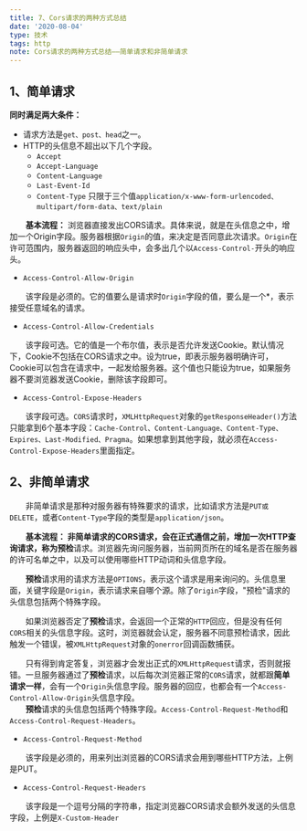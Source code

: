 ```yaml
---
title: 7、Cors请求的两种方式总结
date: '2020-08-04'
type: 技术
tags: http
note: Cors请求的两种方式总结——简单请求和非简单请求
---
```

## 1、简单请求
**同时满足两大条件：**
+ 请求方法是`get、post、head`之一。
+ HTTP的头信息不超出以下几个字段。
    + `Accept`
    + `Accept-Language`
    + `Content-Language`
    + `Last-Event-Id`
    + `Content-Type` 只限于三个值`application/x-www-form-urlencoded、multipart/form-data、text/plain`

&#8195;&#8195;**基本流程：** 浏览器直接发出CORS请求。具体来说，就是在头信息之中，增加一个Origin字段。服务器根据`Origin`的值，来决定是否同意此次请求。`Origin`在许可范围内，服务器返回的响应头中，会多出几个以`Access-Control-`开头的响应头。

+ `Access-Control-Allow-Origin`

&#8195;&#8195;该字段是必须的。它的值要么是请求时`Origin`字段的值，要么是一个*，表示接受任意域名的请求。

+ `Access-Control-Allow-Credentials`

&#8195;&#8195;该字段可选。它的值是一个布尔值，表示是否允许发送Cookie。默认情况下，Cookie不包括在CORS请求之中。设为true，即表示服务器明确许可，Cookie可以包含在请求中，一起发给服务器。这个值也只能设为true，如果服务器不要浏览器发送Cookie，删除该字段即可。

+ `Access-Control-Expose-Headers`

&#8195;&#8195;该字段可选。`CORS`请求时，`XMLHttpRequest`对象的`getResponseHeader()`方法只能拿到6个基本字段：`Cache-Control、Content-Language、Content-Type、Expires、Last-Modified、Pragma`。如果想拿到其他字段，就必须在`Access-Control-Expose-Headers`里面指定。

## 2、非简单请求

&#8195;&#8195;非简单请求是那种对服务器有特殊要求的请求，比如请求方法是`PUT或DELETE`，或者`Content-Type`字段的类型是`application/json`。<br>

&#8195;&#8195;**基本流程： **非简单请求的CORS请求，会在正式通信之前，增加一次HTTP查询请求，称为**预检**请求。浏览器先询问服务器，当前网页所在的域名是否在服务器的许可名单之中，以及可以使用哪些HTTP动词和头信息字段。<br> 

&#8195;&#8195;**预检**请求用的请求方法是`OPTIONS`，表示这个请求是用来询问的。头信息里面，关键字段是`Origin`，表示请求来自哪个源。除了`Origin`字段，"预检"请求的头信息包括两个特殊字段。

&#8195;&#8195;如果浏览器否定了**预检**请求，会返回一个正常的`HTTP`回应，但是没有任何`CORS`相关的头信息字段。这时，浏览器就会认定，服务器不同意预检请求，因此触发一个错误，被`XMLHttpRequest`对象的`onerror`回调函数捕获。

&#8195;&#8195;只有得到肯定答复，浏览器才会发出正式的`XMLHttpRequest`请求，否则就报错。一旦服务器通过了**预检**请求，以后每次浏览器正常的`CORS`请求，就都跟**简单请求一样**，会有一个`Origin`头信息字段。服务器的回应，也都会有一个`Access-Control-Allow-Origin`头信息字段。<br>
&#8195;&#8195;**预检**请求的头信息包括两个特殊字段。`Access-Control-Request-Method`和`Access-Control-Request-Headers`。
+ `Access-Control-Request-Method`

&#8195;&#8195;该字段是必须的，用来列出浏览器的CORS请求会用到哪些HTTP方法，上例是PUT。

+ `Access-Control-Request-Headers`

&#8195;&#8195;该字段是一个逗号分隔的字符串，指定浏览器CORS请求会额外发送的头信息字段，上例是`X-Custom-Header`